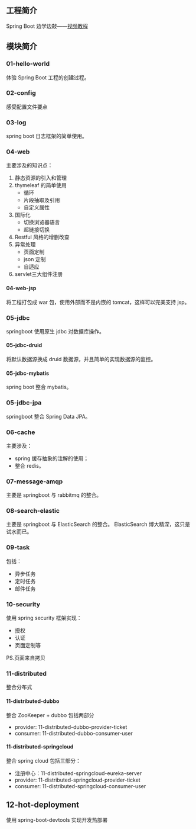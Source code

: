 ## 工程简介

Spring Boot 边学边敲——[视频教程](https://www.bilibili.com/video/BV1Et411Y7tQ?p=1)

## 模块简介

### 01-hello-world

体验 Spring Boot 工程的创建过程。

### 02-config

感受配置文件要点

### 03-log

spring boot 日志框架的简单使用。

### 04-web

主要涉及的知识点：
1. 静态资源的引入和管理
2. thymeleaf 的简单使用
    - 循环
    - 片段抽取及引用
    - 自定义属性
3. 国际化
    - 切换浏览器语言
    - 超链接切换
4. Restful 风格的增删改查
5. 异常处理
    - 页面定制
    - json 定制
    - 自适应
6. servlet三大组件注册

#### 04-web-jsp

将工程打包成 war 包，使用外部而不是内嵌的 tomcat，这样可以完美支持 jsp。

### 05-jdbc

springboot 使用原生 jdbc 对数据库操作。

#### 05-jdbc-druid

将默认数据源换成 druid 数据源，并且简单的实现数据源的监控。

#### 05-jdbc-mybatis

spring boot 整合 mybatis。

### 05-jdbc-jpa

springboot 整合 Spring Data JPA。

### 06-cache

主要涉及：
 - spring 缓存抽象的注解的使用；
 - 整合 redis。
 
### 07-message-amqp

主要是 springboot 与 rabbitmq 的整合。

### 08-search-elastic

主要是 springboot 与 ElasticSearch 的整合。
ElasticSearch 博大精深，这只是试水而已。

### 09-task

包括：
- 异步任务
- 定时任务
- 邮件任务

### 10-security

使用 spring security 框架实现：
- 授权
- 认证
- 页面定制等

PS.页面来自拷贝

### 11-distributed

整合分布式

#### 11-distributed-dubbo

整合 ZooKeeper + dubbo 包括两部分
- provider: 11-distributed-dubbo-provider-ticket
- consumer: 11-distributed-dubbo-consumer-user

#### 11-distributed-springcloud

整合 spring cloud 包括三部分：
- 注册中心：11-distributed-springcloud-eureka-server
- provider: 11-distributed-springcloud-provider-ticket
- consumer: 11-distributed-springcloud-consumer-user

## 12-hot-deployment

使用 spring-boot-devtools 实现开发热部署